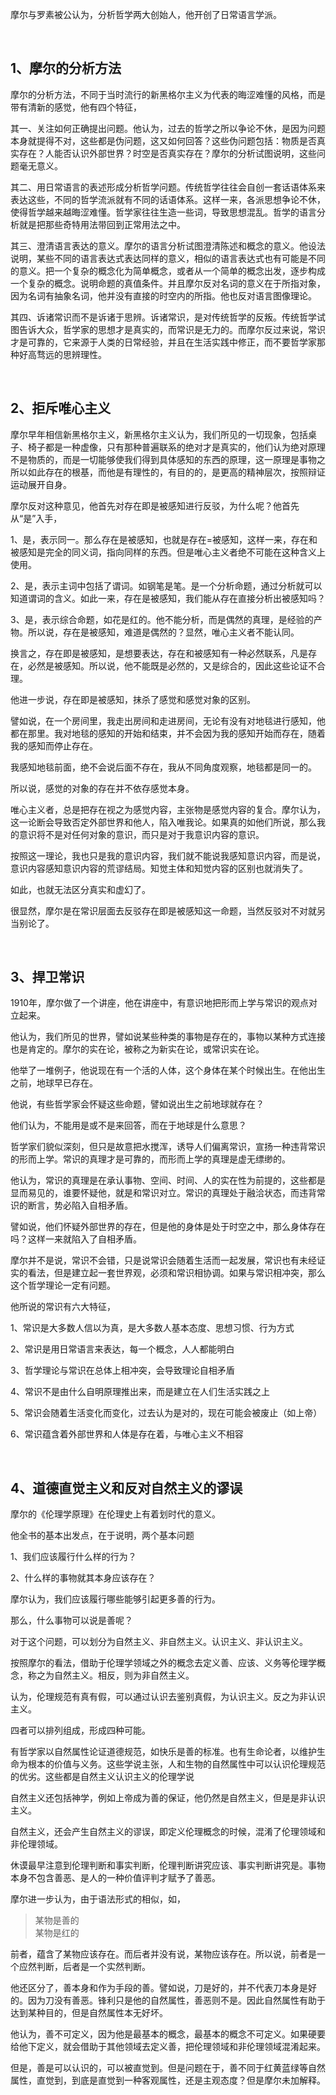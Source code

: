 <p data-pid="qMqlhbJL">摩尔与罗素被公认为，分析哲学两大创始人，他开创了日常语言学派。</p><p><br></p><h2>1、摩尔的分析方法</h2><p data-pid="4xtdp6kt">摩尔的分析方法，不同于当时流行的新黑格尔主义为代表的晦涩难懂的风格，而是带有清新的感觉，他有四个特征，</p><p data-pid="JQMDW8fx">其一、关注如何正确提出问题。他认为，过去的哲学之所以争论不休，是因为问题本身就提得不对，这些都是伪问题，这又如何回答？这些伪问题包括：物质是否真实存在？人能否认识外部世界？时空是否真实存在？摩尔的分析试图说明，这些问题毫无意义。</p><p data-pid="c5DpgvB3">其二、用日常语言的表述形成分析哲学问题。传统哲学往往会自创一套话语体系来表达这些，不同的哲学流派就有不同的话语体系。这样一来，各派思想争论不休，使得哲学越来越晦涩难懂。哲学家往往生造一些词，导致思想混乱。哲学的语言分析就是把那些奇特用法带回到正常用法之中。</p><p data-pid="RUuUQu8W">其三、澄清语言表达的意义。摩尔的语言分析试图澄清陈述和概念的意义。他设法说明，某些不同的语言表达式表达同样的意义，相似的语言表达式也有可能是不同的意义。把一个复杂的概念化为简单概念，或者从一个简单的概念出发，逐步构成一个复杂的概念。说明命题的真值条件。并且摩尔反对名词的意义在于所指对象，因为名词有抽象名词，他并没有直接的时空内的所指。他也反对语言图像理论。</p><p data-pid="1twdjoHu">其四、诉诸常识而不是诉诸于思辨。诉诸常识，是对传统哲学的反叛。传统哲学试图告诉大众，哲学家的思想才是真实的，而常识是无力的。而摩尔反过来说，常识才是可靠的，它来源于人类的日常经验，并且在生活实践中修正，而不要哲学家那种好高骛远的思辨理性。</p><p><br></p><h2>2、拒斥唯心主义</h2><p data-pid="pzq0aqiE">摩尔早年相信新黑格尔主义，新黑格尔主义认为，我们所见的一切现象，包括桌子、椅子都是一种虚像，只有那种普遍联系的绝对才是真实的，他们认为绝对原理不是物质的，而是一切能够使我们得到具体感知的东西的原理，这一原理是事物之所以如此存在的根基，而他是有理性的，有目的的，是更高的精神层次，按照辩证运动展开自身。</p><p data-pid="3q0eMLih">摩尔反对这种意见，他首先对存在即是被感知进行反驳，为什么呢？他首先从“是”入手，</p><p data-pid="XDBdIJm_">1、是，表示同一。那么存在是被感知，也就是存在=被感知，这样一来，存在和被感知是完全的同义词，指向同样的东西。但是唯心主义者绝不可能在这种含义上使用。</p><p data-pid="aAzx2BLg">2、是，表示主词中包括了谓词。如钢笔是笔。是一个分析命题，通过分析就可以知道谓词的含义。如此一来，存在是被感知，我们能从存在直接分析出被感知吗？</p><p data-pid="I019WB6q">3、是，表示综合命题，如花是红的。他不能分析，而是偶然的真理，是经验的产物。所以说，存在是被感知，难道是偶然的？显然，唯心主义者不能认同。</p><p data-pid="JGG-A4VN">换言之，存在即是被感知，是想要表达，存在和被感知有一种必然联系，凡是存在，必然是被感知。所以说，他不能既是必然的，又是综合的，因此这些论证不合理。</p><p data-pid="NW2t6vcm">他进一步说，存在即是被感知，抹杀了感觉和感觉对象的区别。</p><p data-pid="nQv7LJyU">譬如说，在一个房间里，我走出房间和走进房间，无论有没有对地毯进行感知，他都在那里。我对地毯的感知的开始和结束，并不会因为我的感知开始而存在，随着我的感知而停止存在。</p><p data-pid="OxPid4w_">我感知地毯前面，绝不会说后面不存在，我从不同角度观察，地毯都是同一的。</p><p data-pid="JEMSbMK7">所以说，感觉的对象的存在并不依存感觉本身。</p><p data-pid="2esu6ATo">唯心主义者，总是把存在视之为感觉内容，主张物是感觉内容的复合。摩尔认为，这一论断会导致否定外部世界和他人，陷入唯我论。如果真的如他们所说，那么我的意识将不是对任何对象的意识，而只是对于我意识内容的意识。</p><p data-pid="OCmfenA4">按照这一理论，我也只是我的意识内容，我们就不能说我感知意识内容，而是说，意识内容感知意识内容的荒谬结局。知觉主体和知觉内容的区别也就消失了。</p><p data-pid="mQe9QZJm">如此，也就无法区分真实和虚幻了。</p><p data-pid="FXGwsEAX">很显然，摩尔是在常识层面去反驳存在即是被感知这一命题，当然反驳对不对就另当别论了。</p><p><br></p><h2>3、捍卫常识</h2><p data-pid="nbuNRCst">1910年，摩尔做了一个讲座，他在讲座中，有意识地把形而上学与常识的观点对立起来。</p><p data-pid="sj3n3jVx">他认为，我们所见的世界，譬如说某些种类的事物是存在的，事物以某种方式连接也是肯定的。摩尔的实在论，被称之为新实在论，或常识实在论。</p><p data-pid="d3L4l4M_">他举了一堆例子，他说现在有一个活的人体，这个身体在某个时候出生。在他出生之前，地球早已存在。</p><p data-pid="AbDSLDHb">他说，有些哲学家会怀疑这些命题，譬如说出生之前地球就存在？</p><p data-pid="9SHoOS5k">他们认为，不能用是或不是来回答，而在于地球是什么意思？</p><p data-pid="qJpCUTqp">哲学家们貌似深刻，但只是故意把水搅浑，诱导人们偏离常识，宣扬一种违背常识的形而上学。常识的真理才是可靠的，而形而上学的真理是虚无缥缈的。</p><p data-pid="azHIGrvp">他认为，常识的真理是在承认事物、空间、时间、人的实在性为前提的，这些都是显而易见的，谁要怀疑他，就是和常识对立。常识的真理处于融洽状态，而违背常识的断言，势必陷入自相矛盾。</p><p data-pid="8aum6N49">譬如说，他们怀疑外部世界的存在，但是他的身体是处于时空之中，那么身体存在吗？这样一来就陷入了自相矛盾。</p><p data-pid="pO74KXtW">摩尔并不是说，常识不会错，只是说常识会随着生活而一起发展，常识也有未经证实的看法，但是建立起一套世界观，必须和常识相协调。如果与常识相冲突，那么这个哲学理论一定有问题。</p><p data-pid="OodMFgdU">他所说的常识有六大特征，</p><p data-pid="1AYz7eLc">1、常识是大多数人信以为真，是大多数人基本态度、思想习惯、行为方式</p><p data-pid="Vn6hcQJQ">2、常识是用日常语言来表达，每一个概念，人人都能明白</p><p data-pid="UP9Q3ckR">3、哲学理论与常识在总体上相冲突，会导致理论自相矛盾</p><p data-pid="TWivEts-">4、常识不是由什么自明原理推出来，而是建立在人们生活实践之上</p><p data-pid="gzRpJxLi">5、常识会随着生活变化而变化，过去认为是对的，现在可能会被废止（如上帝）</p><p data-pid="a6DAKMo6">6、常识蕴含着外部世界和人体是存在着，与唯心主义不相容</p><p><br></p><h2>4、道德直觉主义和反对自然主义的谬误</h2><p data-pid="M5kgIXuN">摩尔的《伦理学原理》在伦理史上有着划时代的意义。</p><p data-pid="DbpOi8bn">他全书的基本出发点，在于说明，两个基本问题</p><p data-pid="TMlHT4o4">1、我们应该履行什么样的行为？</p><p data-pid="C2-EokdQ">2、什么样的事物就其本身应该存在？</p><p data-pid="3i9Oq6jE">摩尔认为，我们应该履行哪些能够引起更多善的行为。</p><p data-pid="5vPNGuP7">那么，什么事物可以说是善呢？</p><p data-pid="Maa9rpDy">对于这个问题，可以划分为自然主义、非自然主义。认识主义、非认识主义。</p><p data-pid="rgTP0jPX">按照摩尔的看法，借助于伦理学领域之外的概念去定义善、应该、义务等伦理学概念，称之为自然主义。相反，则为非自然主义。</p><p data-pid="KQoNlf3-">认为，伦理规范有真有假，可以通过认识去鉴别真假，为认识主义。反之为非认识主义。</p><p data-pid="yjgeeROq">四者可以排列组成，形成四种可能。</p><p data-pid="cn4zPUQ2">有哲学家以自然属性论证道德规范，如快乐是善的标准。也有生命论者，以维护生命为根本的价值与义务。这些学说主张，人和生物的自然属性中可以认识伦理规范的优劣。这些都是自然主义认识主义的伦理学说</p><p data-pid="eawbJ0fq">自然主义还包括神学，例如上帝成为善的保证，他仍然是自然主义，但是是非认识主义。</p><p data-pid="F7MRz8dI">自然主义，还会产生自然主义的谬误，即定义伦理概念的时候，混淆了伦理领域和非伦理领域。</p><p data-pid="L-DcEWNF">休谟最早注意到伦理判断和事实判断，伦理判断讲究应该、事实判断讲究是。事物本身不包含善恶、是人的一种价值评判才赋予了善恶。</p><p data-pid="rYz1vkRM">摩尔进一步认为，由于语法形式的相似，如，</p><blockquote data-pid="ExwTUxkh">某物是善的<br>某物是红的</blockquote><p data-pid="wRq10DCl">前者，蕴含了某物应该存在。而后者并没有说，某物应该存在。所以说，前者是一个应然判断，后者是一个实然判断。</p><p data-pid="xc9hnaAL">他还区分了，善本身和作为手段的善。譬如说，刀是好的，并不代表刀本身是好的。因为刀没有善恶。锋利只是他的自然属性，善恶则不是。因此自然属性有助于达到某种目的，但是自然属性本无好坏。</p><p data-pid="K8lPgosU">他认为，善不可定义，因为他是最基本的概念，最基本的概念不可定义。如果硬要给他下定义，就会借助于其他领域去定义善，把伦理领域和非伦理领域混淆起来。</p><p data-pid="UCjMBOlO">但是，善是可以认识的，可以被直觉到。但是问题在于，善不同于红黄蓝绿等自然属性，直觉到，到底是直觉到一种客观属性，还是主观态度？但是摩尔未加解释。</p><p></p>